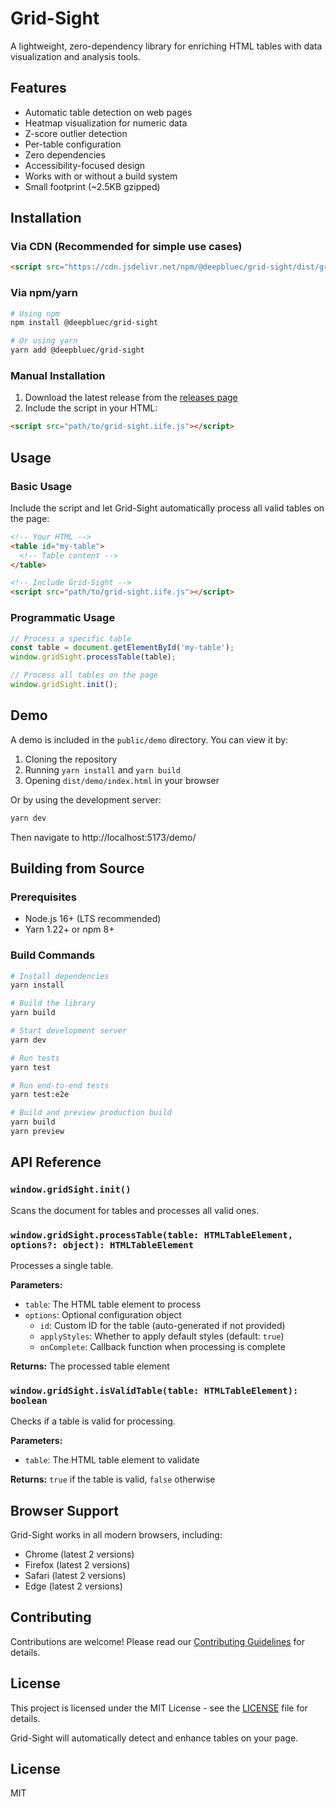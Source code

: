 # Grid-Sight

A lightweight, zero-dependency library for enriching HTML tables with data visualization and analysis tools.

## Features

- Automatic table detection on web pages
- Heatmap visualization for numeric data
- Z-score outlier detection
- Per-table configuration
- Zero dependencies
- Accessibility-focused design
- Works with or without a build system
- Small footprint (~2.5KB gzipped)

## Installation

### Via CDN (Recommended for simple use cases)

```html
<script src="https://cdn.jsdelivr.net/npm/@deepbluec/grid-sight/dist/grid-sight.iife.js"></script>
```

### Via npm/yarn

```bash
# Using npm
npm install @deepbluec/grid-sight

# Or using yarn
yarn add @deepbluec/grid-sight
```

### Manual Installation

1. Download the latest release from the [releases page](https://github.com/DeepBlueCLtd/grid-sight/releases)
2. Include the script in your HTML:

```html
<script src="path/to/grid-sight.iife.js"></script>
```

## Usage

### Basic Usage

Include the script and let Grid-Sight automatically process all valid tables on the page:

```html
<!-- Your HTML -->
<table id="my-table">
  <!-- Table content -->
</table>

<!-- Include Grid-Sight -->
<script src="path/to/grid-sight.iife.js"></script>
```

### Programmatic Usage

```javascript
// Process a specific table
const table = document.getElementById('my-table');
window.gridSight.processTable(table);

// Process all tables on the page
window.gridSight.init();
```

## Demo

A demo is included in the `public/demo` directory. You can view it by:

1. Cloning the repository
2. Running `yarn install` and `yarn build`
3. Opening `dist/demo/index.html` in your browser

Or by using the development server:

```bash
yarn dev
```

Then navigate to http://localhost:5173/demo/

## Building from Source

### Prerequisites

- Node.js 16+ (LTS recommended)
- Yarn 1.22+ or npm 8+

### Build Commands

```bash
# Install dependencies
yarn install

# Build the library
yarn build

# Start development server
yarn dev

# Run tests
yarn test

# Run end-to-end tests
yarn test:e2e

# Build and preview production build
yarn build
yarn preview
```

## API Reference

### `window.gridSight.init()`

Scans the document for tables and processes all valid ones.

### `window.gridSight.processTable(table: HTMLTableElement, options?: object): HTMLTableElement`

Processes a single table.

**Parameters:**
- `table`: The HTML table element to process
- `options`: Optional configuration object
  - `id`: Custom ID for the table (auto-generated if not provided)
  - `applyStyles`: Whether to apply default styles (default: `true`)
  - `onComplete`: Callback function when processing is complete

**Returns:** The processed table element

### `window.gridSight.isValidTable(table: HTMLTableElement): boolean`

Checks if a table is valid for processing.

**Parameters:**
- `table`: The HTML table element to validate

**Returns:** `true` if the table is valid, `false` otherwise

## Browser Support

Grid-Sight works in all modern browsers, including:
- Chrome (latest 2 versions)
- Firefox (latest 2 versions)
- Safari (latest 2 versions)
- Edge (latest 2 versions)

## Contributing

Contributions are welcome! Please read our [Contributing Guidelines](CONTRIBUTING.md) for details.

## License

This project is licensed under the MIT License - see the [LICENSE](LICENSE) file for details.

Grid-Sight will automatically detect and enhance tables on your page.

## License

MIT
